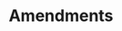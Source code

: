 ---
title: Amendments
longTitle: 'Amendments'
tags:
- gccommon
relatedTerm:
- "[[Legislation]]"
use:
- "[[Legislative amendments]]"
---
